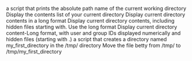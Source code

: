 a script that prints the absolute path name of the current working directory
Display the contents list of your current directory
Display current directory contents in a long format
Display current directory contents, including hidden files starting with. Use the long format
Display current directory content-Long format, with user and group IDs displayed numerically and hidden files (starting with .)
a script that creates a directory named my_first_directory in the /tmp/ directory
Move the file betty from /tmp/ to /tmp/my_first_directory
